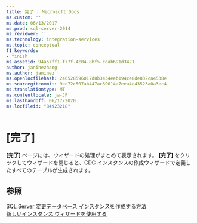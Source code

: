 ```yaml
---
title: 完了 | Microsoft Docs
ms.custom: ''
ms.date: 06/13/2017
ms.prod: sql-server-2014
ms.reviewer: ''
ms.technology: integration-services
ms.topic: conceptual
f1_keywords:
- finish
ms.assetid: 94a57ff1-f77f-4c04-8bf5-cdab691d3421
author: janinezhang
ms.author: janinez
ms.openlocfilehash: 246528596017d8b3434eeb194ce8de832ca4538e
ms.sourcegitcommit: 9ee72c507ab447ac69014a7eea4e43523a0a3ec4
ms.translationtype: MT
ms.contentlocale: ja-JP
ms.lasthandoff: 06/17/2020
ms.locfileid: "84923218"
---
```

# <a name="finish"></a>[完了]
  **[完了]** ページには、ウィザードの処理がまとめて表示されます。 **[完了]** をクリックしてウィザードを閉じると、CDC インスタンスの作成ウィザードで定義したすべてのテーブルが生成されます。  
  
## <a name="see-also"></a>参照  
 [SQL Server 変更データベース インスタンスを作成する方法](how-to-create-the-sql-server-change-database-instance.md)   
 [新しいインスタンス ウィザードを使用する](use-the-new-instance-wizard.md)  
  
  

